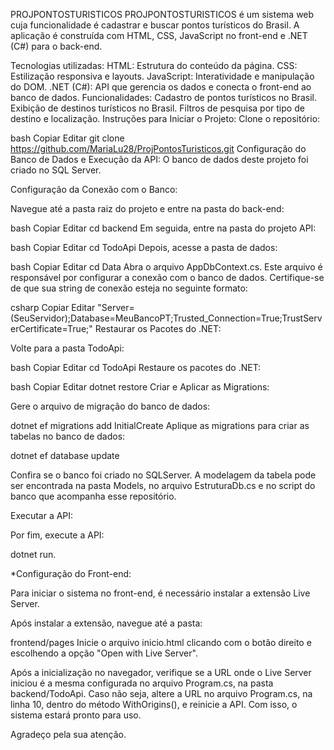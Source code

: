 <!-- PROJPONTOSTURISTICOS é um sistema web cuja funcionalidade é cadastrar e buscar pontos turisticos do país
A aplicação é construída com HTML, CSS, JavaScript no front-end e .NET (C#) para o back-end.

*Tecnologias utilizadas:

HTML: Estrutura do conteúdo da página.
 CSS: Estilização responsiva e layouts.
 JavaScript: Interatividade e manipulação do DOM.
 .NET (C#): API que gerencia os dados e conecta o front-end ao banco de dados.

*Funcionalidades
 Cadastro de pontos turisticos no país.
 Exibição de destinos turísticos no Brasil.
 Filtros de pesquisa por tipo de destino e localização.

 Para iniciar, clone o repositório :
 git clone https://github.com/MariaLu28/ProjPontosTuristicos.git

Configuração do Banco de Dados e Execução da API

O banco de dados desse projeto foi criado no SQLServer. 

Para conexão com o banco, navegue até a pasta raiz do projeto e entre na pasta do back-end:
cd backend

-Depois na pasta TodoApi:
cd TodoApi

-Data: 
cd Data

Abra o arquivo AppDbContext.cs.
Este arquivo é responsavel por configurar a conexão com o banco de dados. Certifique-se de que sua conexão siga o seguinte padrão:
"Server=(Seu servidor);Database=MeuBancoPT;Trusted_Connection=True;TrustServerCertificate=True;".

Após configurar a conexão com o banco, navegue para a pasta TodoApi:
cd TodoApi

-Restaure os pacotes do .NET:
dotnet restore

-Gere o arquivo de imigração do bancp de dados com o seguinte comando:
dotnet ef migrations add InitialCreate

Aplique as migrations para criar as tabelas no banco de dados:
dotnet ef database update

-Execute a API:
dotnet run

Configuração Front-end:

 -Para iniciar o sistema é necessario instalar a extensão Live Server.

 -Após a instalação da extensão, navegue até a pasta:

 -frontend
 --pages
 
 -E inicie o arquivo "inicio.html" clicando com o botão direito do mouse e escolhendo a opção "Open with Live Server".

 -Após a inicialização no navegador, certifique-se de que a URL onde o Liver Server iniciou é a mesma declarada no arquivo Program.cs,
 na pasta backend (cd backend), TodoApi (cd TodoApi).
 Caso não seja, declare a URL inciada pelo live Server na linha 10 dentro do parentese do policy.WithOrigins, e inicie a api novamente.

  -->

PROJPONTOSTURISTICOS
PROJPONTOSTURISTICOS é um sistema web cuja funcionalidade é cadastrar e buscar pontos turísticos do Brasil. A aplicação é construída com HTML, CSS, JavaScript no front-end e .NET (C#) para o back-end.

Tecnologias utilizadas:
HTML: Estrutura do conteúdo da página.
CSS: Estilização responsiva e layouts.
JavaScript: Interatividade e manipulação do DOM.
.NET (C#): API que gerencia os dados e conecta o front-end ao banco de dados.
Funcionalidades:
Cadastro de pontos turísticos no Brasil.
Exibição de destinos turísticos no Brasil.
Filtros de pesquisa por tipo de destino e localização.
Instruções para Iniciar o Projeto:
Clone o repositório:

bash
Copiar
Editar
git clone https://github.com/MariaLu28/ProjPontosTuristicos.git
Configuração do Banco de Dados e Execução da API:
O banco de dados deste projeto foi criado no SQL Server.

Configuração da Conexão com o Banco:

Navegue até a pasta raiz do projeto e entre na pasta do back-end:

bash
Copiar
Editar
cd backend
Em seguida, entre na pasta do projeto API:

bash
Copiar
Editar
cd TodoApi
Depois, acesse a pasta de dados:

bash
Copiar
Editar
cd Data
Abra o arquivo AppDbContext.cs. Este arquivo é responsável por configurar a conexão com o banco de dados. Certifique-se de que sua string de conexão esteja no seguinte formato:

csharp
Copiar
Editar
"Server=(SeuServidor);Database=MeuBancoPT;Trusted_Connection=True;TrustServerCertificate=True;"
Restaurar os Pacotes do .NET:

Volte para a pasta TodoApi:

bash
Copiar
Editar
cd TodoApi
Restaure os pacotes do .NET:

bash
Copiar
Editar
dotnet restore
Criar e Aplicar as Migrations:

Gere o arquivo de migração do banco de dados:

dotnet ef migrations add InitialCreate
Aplique as migrations para criar as tabelas no banco de dados:

dotnet ef database update

Confira se o banco foi criado no SQLServer.
A modelagem da tabela pode ser encontrada na pasta Models, no arquivo EstruturaDb.cs e no script do banco que acompanha esse repositório.

Executar a API:

Por fim, execute a API:

dotnet run.

*Configuração do Front-end:

Para iniciar o sistema no front-end, é necessário instalar a extensão Live Server.

Após instalar a extensão, navegue até a pasta:

frontend/pages
Inicie o arquivo inicio.html clicando com o botão direito e escolhendo a opção "Open with Live Server".

Após a inicialização no navegador, verifique se a URL onde o Live Server iniciou é a mesma configurada no arquivo Program.cs, na pasta backend/TodoApi.
Caso não seja, altere a URL no arquivo Program.cs, na linha 10, dentro do método WithOrigins(), e reinicie a API.
Com isso, o sistema estará pronto para uso.

Agradeço pela sua atenção.